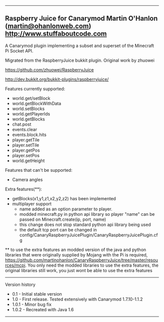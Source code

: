 -------------------------------------------------------------------------------
Raspberry Juice for Canarymod
Martin O'Hanlon (martin@ohanlonweb.com)
http://www.stuffaboutcode.com
-------------------------------------------------------------------------------

A Canarymod plugin implementing a subset and superset of the Minecraft Pi Socket API.

Migrated from the RaspberryJuice bukkit plugin. Original work by zhuowei

https://github.com/zhuowei/RaspberryJuice

http://dev.bukkit.org/bukkit-plugins/raspberryjuice/

Features currently supported:
 - world.get/setBlock
 - world.getBlockWithData
 - world.setBlocks
 - world.getPlayerIds
 - world.getBlocks
 - chat.post
 - events.clear
 - events.block.hits
 - player.getTile
 - player.setTile
 - player.getPos
 - player.setPos
 - world.getHeight

Features that can't be supported:
 - Camera angles

Extra features(**):
 - getBlocks(x1,y1,z1,x2,y2,z2) has been implemented
 - multiplayer support
   - name added as an option parameter to player.
   - modded minecraft.py in python api library so player "name" can be passed on Minecraft.create(ip, port, name)
   - this change does not stop standard python api library being used
   - the default tcp port can be changed in config/CanaryRaspberryJuicePlugin/CanaryRaspberryJuicePlugin.cfg

** to use the extra features an modded version of the java and python libraries that were originally supplied by Mojang with the Pi is required, https://github.com/martinohanlon/CanaryRaspberryJuice/tree/master/resources/mcpi.  You only need the modded libraries to use the extra features, the original libraries still work, you just wont be able to use the extra features




------------------------------------------------------------------------------

Version history
- 0.1 - Initial stable version
- 1.0 - First release.  Tested extensively with Canarymod 1.7.10-1.1.2
- 1.0.1 - Minor bug fix
- 1.0.2 - Recreated with Java 1.6

-------------------------------------------------------------------------------
